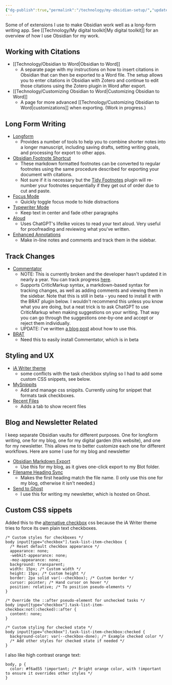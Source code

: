 ```yaml
---
{"dg-publish":true,"permalink":"/technology/my-obsidian-setup/","updated":"2025-04-07T21:29:30.325+08:00"}
---
```


Some of of extensions I use to make Obsidian work well as a long-form writing app. See [[Technology/My digital toolkit\|My digital toolkit]] for an overview of how I use Obsidian for my work. 

## Working with Citations
- [[Technology/Obsidian to Word\|Obsidian to Word]]
	- A separate page with my instructions on how to insert citations in Obsidian that can then be exported to a Word file. The setup allows you to enter citations in Obsidian with Zotero and continue to edit those citations using the Zotero plugin in Word after export. 
- [[Technology/Customizing Obsidian to Word\|Customizing Obsidian to Word]]
	- A page for more advanced [[Technology/Customizing Obsidian to Word\|customizations]] when exporting. (Work in progress.)

## Long Form Writing
- [Longform](https://github.com/kevboh/longform)
	- Provides a number of tools to help you to combine shorter notes into a longer manuscript, including saving drafts, setting writing goals, and processing for export to other apps.
- [Obsidian Footnote Shortcut](https://github.com/akaalias/obsidian-footnotes/tree/0.0.5)
	- These markdown formatted footnotes can be converted to regular footnotes using the same procedure described for exporting your document with citations. 
	- Not sure if it is necessary but the [Tidy Footnotes](https://github.com/charliecm/obsidian-tidy-footnotes) plugin will re-number your footnotes sequentially if they get out of order due to cut and paste. 
- [Focus Mode](https://github.com/ryanpcmcquen/obsidian-focus-mode)
    - Quickly toggle focus mode to hide distractions
- [Typewriter Mode](https://github.com/davisriedel/obsidian-typewriter-mode)
    - Keep text in center and fade other paragraphs
- [Aloud](https://github.com/adrianlyjak/obsidian-aloud-tts)
	- Uses ChatGPT's lifelike voices to read your text aloud. Very useful for proofreading and reviewing what you've written.
- [Enhanced Annotations](https://github.com/ycnmhd/obsidian-enhanced-annotations)
	- Make in-line notes and comments and track them in the sidebar. 

## Track Changes
- [Commentator](https://github.com/Fevol/obsidian-criticmarkup)
	- NOTE: This is currently broken and the developer hasn't updated it in nearly a year. You can track progress [here](https://github.com/Fevol/obsidian-criticmarkup/issues/23).
    - Supports CriticMarkup syntax, a markdown-based syntax for tracking changes, as well as adding comments and viewing them in the sidebar. Note that this is still in beta - you need to install it with the BRAT plugin below. I wouldn't recommend this unless you know what you are doing, but a neat trick is to ask ChatGPT to use CriticMarkup when making suggestions on your writing. That way you can go through the suggestions one-by-one and accept or reject them individually. 
    - UPDATE: I've written [a blog post](https://keywords.oxus.net/archives/2024/07/01/how-to-track-changes-with-claude-or-chatgpt) about how to use this.
- [BRAT](https://github.com/TfTHacker/obsidian42-brat)
    - Need this to easily install Commentator, which is in beta
## Styling and UX
- [iA Writer theme](https://github.com/mrowa44/obsidian-ia-writer)
    - some conflicts with the task checkbox styling so I had to add some custom CSS snippets, see below.
- [MySnippits](https://github.com/chetachiezikeuzor/MySnippets-Plugin)
    - Add and manage css snippits. Currently using for snippet that formats task checkboxes.
- [Recent Files](https://github.com/tgrosinger/recent-files-obsidian)
	- Adds a tab to show recent files

## Blog and Newsletter Related
I keep separate Obsidian vaults for different purposes. One for longform writing, one for my blog, one for my digital garden (this website), and one for my newsletter. This allows me to better customize each one for different workflows. Here are some I use for my blog and newsletter

- [Obsidian Markdown Export](https://github.com/bingryan/obsidian-markdown-export-plugin)
    - Use this for my blog, as it gives one-click export to my Blot folder.
- [Filename Heading Sync](https://github.com/dvcrn/obsidian-filename-heading-sync)
	- Makes the first heading match the file name. (I only use this one for my blog, otherwise it isn't needed.)
- [Send to Ghost](https://github.com/Southpaw1496/obsidian-send-to-ghost)
	- I use this for writing my newsletter, which is hosted on Ghost.

## Custom CSS sippets

Added this to the [alternative checkbox](https://github.com/netgamesekai/obsidian-checkbox-css) css because the iA Writer theme tries to force its own plain text checkboxes.

```
/* Custom styles for checkboxes */
body input[type="checkbox"].task-list-item-checkbox {
  /* Reset default checkbox appearance */
  appearance: none;
  -webkit-appearance: none;
  -moz-appearance: none;
  background: transparent;
  width: 15px; /* Custom width */
  height: 15px; /* Custom height */
  border: 2px solid var(--checkbox); /* Custom border */
  cursor: pointer; /* Hand cursor on hover */
  position: relative; /* To position pseudo-elements */
}

/* Override the ::after pseudo-element for unchecked tasks */
body input[type="checkbox"].task-list-item-checkbox:not(:checked)::after {
  content: none;
}

/* Custom styling for checked state */
body input[type="checkbox"].task-list-item-checkbox:checked {
  background-color: var(--checkbox-done); /* Example checked color */
  /* Add other styles for checked state if needed */
}

```

I also like high contrast orange text:

```
body, p {
  color: #f6ad55 !important; /* Bright orange color, with !important to ensure it overrides other styles */
}

```
